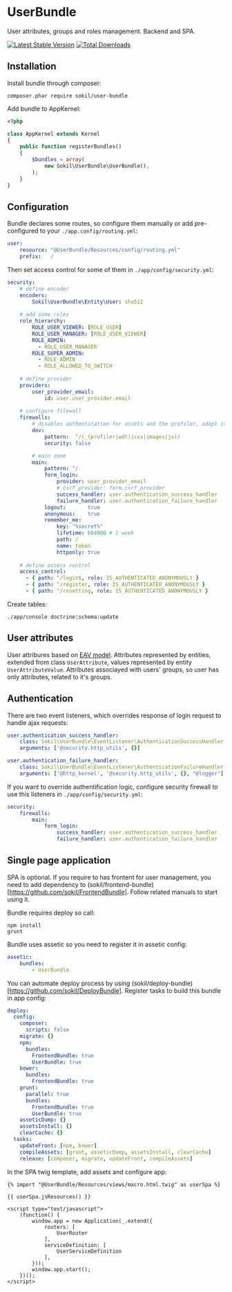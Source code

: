 # UserBundle

User attributes, groups and roles management. Backend and SPA.

[![Latest Stable Version](https://poser.pugx.org/sokil/user-bundle/v/stable.png)](https://packagist.org/packages/sokil/user-bundle)
[![Total Downloads](http://img.shields.io/packagist/dt/sokil/user-bundle.svg)](https://packagist.org/packages/sokil/user-bundle)

## Installation

Install bundle through composer:
```
composer.phar require sokil/user-bundle
```

Add bundle to AppKernel:
```php
<?php

class AppKernel extends Kernel
{
    public function registerBundles()
    {
        $bundles = array(
            new Sokil\UserBundle\UserBundle(),
        );
    }
}
```

## Configuration

Bundle declares some routes, so configure them manually or add pre-configured to your `./app.config/routing.yml`:
```yaml
user:
    resource: "@UserBundle/Resources/config/routing.yml"
    prefix:   /
```

Then set access control for some of them in `./app/config/security.yml`:
```yaml
security:
    # define encoder
    encoders:
        Sokil\UserBundle\Entity\User: sha512
    
    # add some roles
    role_hierarchy:
        ROLE_USER_VIEWER: [ROLE_USER]
        ROLE_USER_MANAGER: [ROLE_USER_VIEWER]
        ROLE_ADMIN:
          - ROLE_USER_MANAGER
        ROLE_SUPER_ADMIN:
          - ROLE_ADMIN
          - ROLE_ALLOWED_TO_SWITCH
    
    # define provider
    providers:
        user_provider_email:
            id: user.user_provider.email
            
    # configure filewall
    firewalls:
        # disables authentication for assets and the profiler, adapt it according to your needs
        dev:
            pattern:  ^/(_(profiler|wdt)|css|images|js)/
            security: false

        # main zone
        main:
            pattern: ^/
            form_login:
                provider: user_provider_email
                # csrf_provider: form.csrf_provider
                success_handler: user.authentication_success_handler
                failure_handler: user.authentication_failure_handler
            logout:       true
            anonymous:    true
            remember_me:
                key: "%secret%"
                lifetime: 604800 # 1 week
                path: /
                name: token
                httponly: true
                
    # define access control
    access_control:
      - { path: ^/login$, role: IS_AUTHENTICATED_ANONYMOUSLY }
      - { path: ^/register, role: IS_AUTHENTICATED_ANONYMOUSLY }
      - { path: ^/resetting, role: IS_AUTHENTICATED_ANONYMOUSLY }
```

Create tables:
```
./app/console doctrine:schema:update
```


## User attributes

User attribures based on [EAV model](https://en.wikipedia.org/wiki/Entity%E2%80%93attribute%E2%80%93value_model). Attributes represented by entities, extended from class `UserAttribute`, values represented by entity `UserAttributeValue`. Attributes associayed with users' groups, so user has only attributes, related to it's groups.

## Authentication

There are two event listeners, which overrides response of login request to handle ajax requests:

```yaml
user.authentication_success_handler:
    class: Sokil\UserBundle\EventListener\AuthenticationSuccessHandler
    arguments: ['@security.http_utils', {}]

user.authentication_failure_handler:
    class: Sokil\UserBundle\EventListener\AuthenticationFailureHandler
    arguments: ['@http_kernel', '@security.http_utils', {}, "@logger"]
```

If you want to override authentification logic, configure security firewall to use this listeners in `./app/config/security.yml`:

```yaml
security:
    firewalls:
        main:
            form_login:
                success_handler: user.authentication_success_handler
                failure_handler: user.authentication_failure_handler
```

## Single page application

SPA is optional. If you require to has frontent for user management, you need to add dependency to (sokil/frontend-bundle)[https://github.com/sokil/FrontendBundle]. Follow related manuals to start using it.

Bundle requires deploy so call:
```
npm install
grunt
```

Bundle uses assetic so you need to register it in assetic config:
```yaml
assetic:
    bundles:
        - UserBundle
```

You can automate deploy process by using (sokil/deploy-bundle)[https://github.com/sokil/DeployBundle]. Register tasks to build this bundle in app config:

```yaml
deploy:
  config:
    composer:
      scripts: false
    migrate: {}
    npm:
      bundles:
        FrontendBundle: true
        UserBundle: true
    bower:
      bundles:
        FrontendBundle: true
    grunt:
      parallel: true
      bundles:
        FrontendBundle: true
        UserBundle: true
    asseticDump: {}
    assetsInstall: {}
    clearCache: {}
  tasks:
    updateFront: [npm, bower]
    compileAssets: [grunt, asseticDump, assetsInstall, clearCache]
    release: [composer, migrate, updateFront, compileAssets]
```

In the SPA twig template, add assets and configure app:

```twig
{% import "@UserBundle/Resources/views/macro.html.twig" as userSpa %}

{{ userSpa.jsResources() }}

<script type="text/javascript">
    (function() {
        window.app = new Application(_.extend({
            routers: [
                UserRouter
            ],
            serviceDefinition: [
                UserServiceDefinition
            ],
        }));
        window.app.start();
    })();
</script>
```
